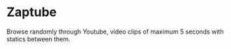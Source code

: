 # Zaptube

Browse randomly through Youtube, video clips of maximum 5 seconds with statics between them.
